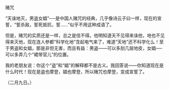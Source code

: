 赌咒

  

“天诛地灭，男盗女娼”──是中国人赌咒的经典，几乎像诗云子曰一样，现在的宣誓，“誓杀敌，誓死抵抗，誓……”似乎不用这种成语了。

但是，赌咒的实质还是一样，总之是信不得。他明知道天不见得来诛他，地也不见得来灭他，现在连人参都“科学化地”含起电气来了，难道“天地”还不科学化么！至于男盗和女娼，那是非但无害，而且有益：男盗——可以多刮几层地皮，女娼──可以多弄几个“裙带官儿”的位置。

我的老朋友说：你这个“盗”和“娼”的解释都不是古义。我回答说——你知道现在是什么时代！现在是盗也摩登，娼也摩登，所以赌咒也摩登，变成宣誓了。

  

（二月九日。）